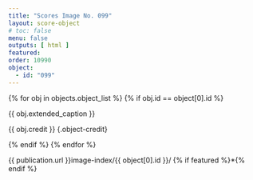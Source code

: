 ```yaml
---
title: "Scores Image No. 099"
layout: score-object
# toc: false
menu: false
outputs: [ html ]
featured: 
order: 10990
object:
  - id: "099"
---
```


{% for obj in objects.object_list %}
{% if obj.id == object[0].id %}

{{ obj.extended_caption }}

{{ obj.credit }} {.object-credit}

{% endif %}
{% endfor %}

<div class="object-credit object-url is-print-only">

{{ publication.url }}image-index/{{ object[0].id }}/ {% if featured %}*{% endif %}

</div>
